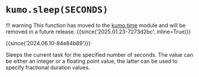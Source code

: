 # `kumo.sleep(SECONDS)`

!!! warning
    This function has moved to the [kumo.time](../kumo.time/index.md) module and
    will be removed in a future release.
    {{since('2025.01.23-7273d2bc', inline=True)}}

{{since('2024.06.10-84e84b89')}}

Sleeps the current task for the specified number of seconds.
The value can be either an integer or a floating point value,
the latter can be used to specify fractional duration values.
